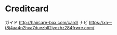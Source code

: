 # Creditcard

ガイド
http://haircare-box.com/card/ 
ナビ
https://xn--t8j4aa4n2hxa7duezbll2iyozhz284frwre.com/

